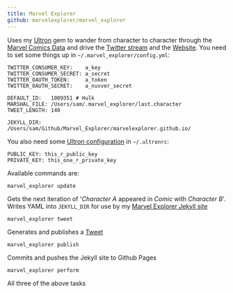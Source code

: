 ```yaml
---
title: Marvel Explorer
github: marvelexplorer/marvel_explorer
---
```


Uses my [Ultron](http://pikesley.org/projects/ultron) gem to wander from character to character through the [Marvel Comics Data](http://developer.marvel.com/) and drive the [Twitter stream](https://twitter.com/marvel_explorer) and the [Website](http://marvelexplorer.github.io/). You need to set some things up in `~/.marvel_explorer/config.yml`:

    TWITTER_CONSUMER_KEY:    a_key
    TWITTER_CONSUMER_SECRET: a_secret
    TWITTER_OAUTH_TOKEN:     a_token
    TWITTER_OAUTH_SECRET:    a_nuvver_secret

    DEFAULT_ID:   1009351 # Hulk
    MARSHAL_FILE: /Users/sam/.marvel_explorer/last.character
    TWEET_LENGTH: 140

    JEKYLL_DIR: /Users/sam/Github/Marvel_Explorer/marvelexplorer.github.io/

You also need some [Ultron configuration](https://github.com/pikesley/ultron/blob/master/README.md) in `~/.ultronrc`:

    PUBLIC_KEY: this_r_public_key
    PRIVATE_KEY: this_one_r_private_key

Available commands are:

    marvel_explorer update

Gets the next iteration of '_Character A_ appeared in _Comic_ with _Character B_'. Writes YAML into `JEKYLL_DIR` for use by my [Marvel Explorer Jekyll site](https://github.com/marvelexplorer/marvelexplorer.github.io)

    marvel_explorer tweet

Generates and publishes a [Tweet](https://twitter.com/marvel_explorer)

    marvel_explorer publish

Commits and pushes the Jekyll site to Github Pages

    marvel_explorer perform

All three of the above tasks
